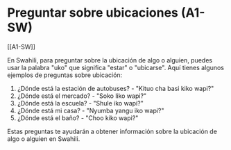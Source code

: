 # Preguntar sobre ubicaciones (A1-SW)

[[A1-SW]]

En Swahili, para preguntar sobre la ubicación de algo o alguien, puedes usar la palabra "uko" que significa "estar" o "ubicarse". Aquí tienes algunos ejemplos de preguntas sobre ubicación:

1. ¿Dónde está la estación de autobuses? - "Kituo cha basi kiko wapi?"
2. ¿Dónde está el mercado? - "Soko liko wapi?"
3. ¿Dónde está la escuela? - "Shule iko wapi?"
4. ¿Dónde está mi casa? - "Nyumba yangu iko wapi?"
5. ¿Dónde está el baño? - "Choo kiko wapi?"

Estas preguntas te ayudarán a obtener información sobre la ubicación de algo o alguien en Swahili.
